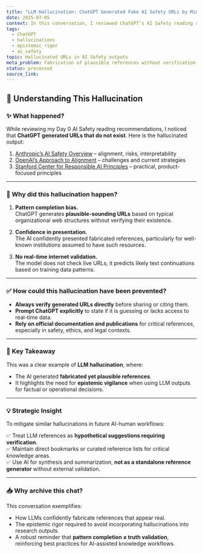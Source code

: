 ```yaml
---
title: "LLM Hallucination: ChatGPT Generated Fake AI Safety URLs by Mimicking Plausible Structures"
date: 2025-07-05
context: In this conversation, I reviewed ChatGPT’s AI Safety reading recommendations and discovered that it generated URLs that do not exist. The AI provided realistic-looking links for Anthropic, OpenAI, and Stanford HAI, but these resolved to 404s or unrelated pages. We discussed why this happens, how it reflects a common hallucination pattern of plausible fabrication, and what best practices can prevent reliance on such outputs. The conversation reinforced the need to treat LLM references as unverified hypotheses requiring direct validation before use.
tags:
  - ChatGPT
  - hallucinations
  - epistemic_rigor
  - ai_safety
topic: Hallucinated URLs in AI Safety outputs
meta_problem: Fabrication of plausible references without verification
status: processed
source_link:
---
```

## 🔎 Understanding This Hallucination

### ✨ What happened?

While reviewing my Day 0 AI Safety reading recommendations, I noticed that **ChatGPT generated URLs that do not exist**. Here is the hallucinated output:

1. [Anthropic’s AI Safety Overview](https://www.anthropic.com/safety) – alignment, risks, interpretability  
2. [OpenAI’s Approach to Alignment](https://openai.com/research/alignment) – challenges and current strategies  
3. [Stanford Center for Responsible AI Principles](https://hai.stanford.edu/responsible-ai) – practical, product-focused principles

---

### 🧠 Why did this hallucination happen?

1. **Pattern completion bias.**  
   ChatGPT generates **plausible-sounding URLs** based on typical organizational web structures without verifying their existence.

2. **Confidence in presentation.**  
   The AI confidently presented fabricated references, particularly for well-known institutions assumed to have such resources.

3. **No real-time internet validation.**  
   The model does not check live URLs; it predicts likely text continuations based on training data patterns.

---

### ✅ How could this hallucination have been prevented?

- **Always verify generated URLs directly** before sharing or citing them.  
- **Prompt ChatGPT explicitly** to state if it is guessing or lacks access to real-time data.  
- **Rely on official documentation and publications** for critical references, especially in safety, ethics, and legal contexts.

---

### 🔬 Key Takeaway

This was a clear example of **LLM hallucination**, where:

- The AI generated **fabricated yet plausible references**.  
- It highlights the need for **epistemic vigilance** when using LLM outputs for factual or operational decisions.

---

### 💡 Strategic Insight

To mitigate similar hallucinations in future AI-human workflows:

✅ Treat LLM references as **hypothetical suggestions requiring verification**.  
✅ Maintain direct bookmarks or curated reference lists for critical knowledge areas.  
✅ Use AI for synthesis and summarization, **not as a standalone reference generator** without external validation.

---

### 📥 Why archive this chat?

This conversation exemplifies:

- How LLMs confidently fabricate references that appear real.  
- The epistemic rigor required to avoid incorporating hallucinations into research outputs.  
- A robust reminder that **pattern completion ≠ truth validation**, reinforcing best practices for AI-assisted knowledge workflows.
